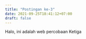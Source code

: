 ```yaml
---
title: "Postingan ke-3"
date: 2021-09-25T18:41:12+07:00
draft: false
---
```

Halo, ini adalah web percobaan Ketiga
